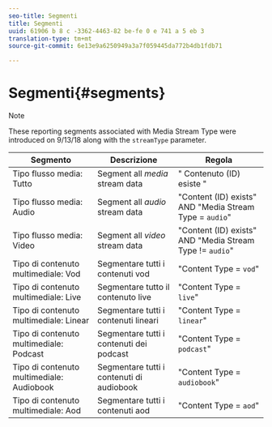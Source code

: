 ```yaml
---
seo-title: Segmenti
title: Segmenti
uuid: 61906 b 8 c -3362-4463-82 be-fe 0 e 741 a 5 eb 3
translation-type: tm+mt
source-git-commit: 6e13e9a6250949a3a7f059445da772b4db1fdb71

---
```



# Segmenti{#segments}

>[!NOTE]
>
>These reporting segments associated with Media Stream Type were introduced on 9/13/18 along with the `streamType` parameter.

| Segmento | Descrizione | Regola |
|---|---|---|
| Tipo flusso media: Tutto | Segment all *media* stream data | " Contenuto (ID) esiste " |
| Tipo flusso media: Audio | Segment all *audio* stream data | "Content (ID) exists" AND "Media Stream Type = `audio`" |
| Tipo flusso media: Video | Segment all *video* stream data | "Content (ID) exists" AND "Media Stream Type != `audio`" |
| Tipo di contenuto multimediale: Vod | Segmentare tutti i contenuti vod | "Content Type = `vod`" |
| Tipo di contenuto multimediale: Live | Segmentare tutto il contenuto live | "Content Type = `live`" |
| Tipo di contenuto multimediale: Linear | Segmentare tutti i contenuti lineari | "Content Type = `linear`" |
| Tipo di contenuto multimediale: Podcast | Segmentare tutti i contenuti dei podcast | "Content Type = `podcast`" |
| Tipo di contenuto multimediale: Audiobook | Segmentare tutti i contenuti di audiobook | "Content Type = `audiobook`" |
| Tipo di contenuto multimediale: Aod | Segmentare tutti i contenuti aod | "Content Type = `aod`" |

